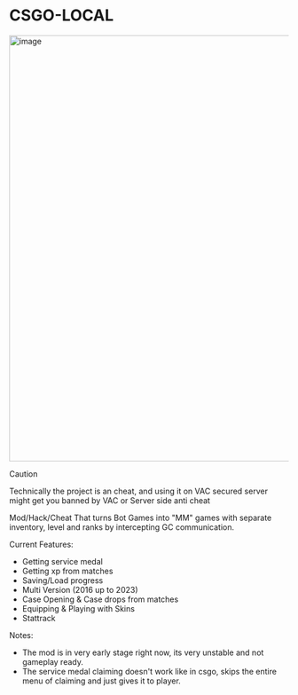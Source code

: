 # CSGO-LOCAL
<img width="1027" height="768" alt="image" src="https://github.com/user-attachments/assets/2512fbac-e5fd-44d8-af16-89ca79727a9f" />

> [!CAUTION]
> Technically the project is an cheat, and using it on VAC secured server might get you banned by VAC or Server side anti cheat

Mod/Hack/Cheat That turns Bot Games into "MM" games with separate inventory, level and ranks by intercepting GC communication.

Current Features:
- Getting service medal
- Getting xp from matches
- Saving/Load progress
- Multi Version (2016 up to 2023)
- Case Opening & Case drops from matches
- Equipping & Playing with Skins 
- Stattrack

Notes:
- The mod is in very early stage right now, its very unstable and not gameplay ready.
- The service medal claiming doesn't work like in csgo, skips the entire menu of claiming and just gives it to player.
